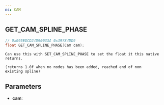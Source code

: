 ```yaml
---
ns: CAM
---
```

## GET_CAM_SPLINE_PHASE

```c
// 0x095EDCD24D90033A 0x39784DD9
float GET_CAM_SPLINE_PHASE(Cam cam);
```

```
Can use this with SET_CAM_SPLINE_PHASE to set the float it this native returns.

(returns 1.0f when no nodes has been added, reached end of non existing spline)
```

## Parameters
* **cam**:
